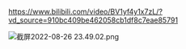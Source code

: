 https://www.bilibili.com/video/BV1yf4y1x7zL/?vd_source=910bc409be462058cb1df8c7eae85791

![截屏2022-08-26 23.49.02.png](https://pic.zaqbest.com/i/2022/08/26/6308eb9e11b3e.png)
